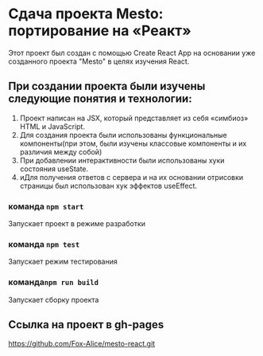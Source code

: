 # Сдача проекта Mesto: портирование на «Реакт»

Этот проект был создан с помощью Create React App на основании уже созданного проекта "Mesto" в целях изучения React.

## При создании проекта были изучены следующие понятия и технологии:

1. Проект написан на JSX, который представляет из себя «симбиоз» HTML и JavaScript.
2. Для создания проекта были использованы функциональные компоненты(при этом, были изучены классовые компоненты и их различия между собой)
3. При добавлении интерактивности  были использованы хуки состояния useState.
4. иДля получения ответов с сервера и на их основании отрисовки страницы был использован хук эффектов useEffect. 

### команда `npm start`

Запускает проект в режиме разработки

### команда `npm test`

Запускает режим тестирования

### команда`npm run build`

Запускает сборку проекта

## Ссылка на проект в gh-pages

https://github.com/Fox-Alice/mesto-react.git

